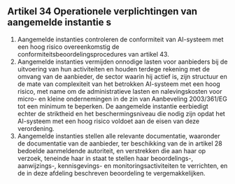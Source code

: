 ## Artikel 34 Operationele verplichtingen van aangemelde instantie s

1. Aangemelde instanties controleren de conformiteit van AI-systeem met een hoog risico overeenkomstig de conformiteitsbeoordelingsprocedures van artikel 43.
2. Aangemelde instanties vermijden onnodige lasten voor aanbieders bij de uitvoering van hun activiteiten en houden terdege rekening met de omvang van de aanbieder, de sector waarin hij actief is, zijn structuur en de mate van complexiteit van het betrokken AI-systeem met een hoog risico, met name om de administratieve lasten en nalevingskosten voor micro- en kleine ondernemingen in de zin van Aanbeveling 2003/361/EG tot een minimum te beperken. De aangemelde instantie eerbiedigt echter de striktheid en het beschermingsniveau die nodig zijn opdat het AI-systeem met een hoog risico voldoet aan de eisen van deze verordening.
3. Aangemelde instanties stellen alle relevante documentatie, waaronder de documentatie van de aanbieder, ter beschikking van de in artikel 28 bedoelde aanmeldende autoriteit, en verstrekken die aan haar op verzoek, teneinde haar in staat te stellen haar beoordelings-, aanwijzings-, kennisgevings- en monitoringsactiviteiten te verrichten, en de in deze afdeling beschreven beoordeling te vergemakkelijken.
